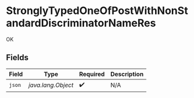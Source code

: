 # StronglyTypedOneOfPostWithNonStandardDiscriminatorNameRes

OK


## Fields

| Field              | Type               | Required           | Description        |
| ------------------ | ------------------ | ------------------ | ------------------ |
| `json`             | *java.lang.Object* | :heavy_check_mark: | N/A                |